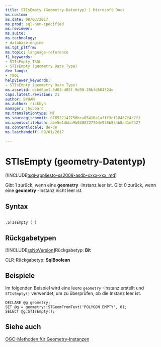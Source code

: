 ```yaml
---
title: STIsEmpty (Geometry-Datentyp) | Microsoft Docs
ms.custom: 
ms.date: 08/03/2017
ms.prod: sql-non-specified
ms.reviewer: 
ms.suite: 
ms.technology:
- database-engine
ms.tgt_pltfrm: 
ms.topic: language-reference
f1_keywords:
- STIsEmpty_TSQL
- STIsEmpty (geometry Data Type)
dev_langs:
- TSQL
helpviewer_keywords:
- STIsEmpty (geometry Data Type)
ms.assetid: dcbd6ae1-5d63-485f-9d58-28bfd504524e
caps.latest.revision: 21
author: BYHAM
ms.author: rickbyh
manager: jhubbard
ms.translationtype: MT
ms.sourcegitcommit: 876522142756bca05416a1afff3cf10467f4c7f1
ms.openlocfilehash: abe5e1dbba9b038872770de955b834b8a41e2427
ms.contentlocale: de-de
ms.lasthandoff: 09/01/2017

---
```

# <a name="stisempty-geometry-data-type"></a>STIsEmpty (geometry-Datentyp)
[!INCLUDE[tsql-appliesto-ss2008-asdb-xxxx-xxx_md](../../includes/tsql-appliesto-ss2008-asdb-xxxx-xxx-md.md)]

Gibt 1 zurück, wenn eine **geometry** -Instanz leer ist. Gibt 0 zurück, wenn eine **geometry** -Instanz nicht leer ist.
  
## <a name="syntax"></a>Syntax  
  
```  
  
.STIsEmpty ( )  
```  
  
## <a name="return-types"></a>Rückgabetypen  
 [!INCLUDE[ssNoVersion](../../includes/ssnoversion-md.md)]Rückgabetyp: **Bit**  
  
 CLR-Rückgabetyp: **SqlBoolean**  
  
## <a name="examples"></a>Beispiele  
 Im folgenden Beispiel wird eine leere `geometry` -Instanz erstellt und `STIsEmpty()` verwendet, um zu überprüfen, ob die Instanz leer ist.  
  
```  
DECLARE @g geometry;  
SET @g = geometry::STGeomFromText('POLYGON EMPTY', 0);  
SELECT @g.STIsEmpty();  
```  
  
## <a name="see-also"></a>Siehe auch  
 [OGC-Methoden für Geometry-Instanzen](../../t-sql/spatial-geometry/ogc-methods-on-geometry-instances.md)  
  
  


